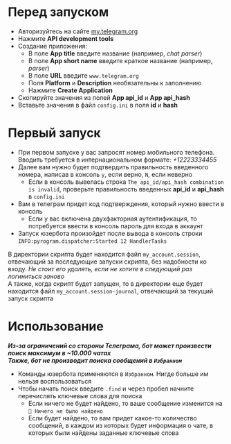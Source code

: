 # Перед запуском

- Авторизуйтесь на сайте [my.telegram.org](https://my.telegram.org)
- Нажмите **API development tools**
- Создание приложения:
    - В поле **App title** введите название (например, _chat parser_)
    - В поле **App short name** введите краткое название (например, _parser_)
    - В поле **URL** введите `www.telegram.org`
    - Поля **Platform** и **Description** необязательны к заполнению
    - Нажмите **Create Application**
- Скопируйте значения из полей **App api_id** и **App api_hash**
- Вставьте значения в файл `config.ini` в поля **id** и **hash**


# Первый запуск

- При первом запуске у вас запросят номер мобильного телефона. Вводить требуется в интернациональном формате: _+12223334455_
- Далее вам нужно будет подтвердить правильность введенного номера, написав в консоль `y`, если верно, `N`, если неверно
    - Если в консоль вывелась строка `The api_id/api_hash combination is invalid`, проверьте правильность введенных **api_id** и **api_hash** в `config.ini`
- Вам в телеграм придет код подтверждения, который нужно ввести в консоль
    - Если у вас включена двухфакторная аутентификация, то потребуется ввести в консоль пароль для входа в аккаунт
- Запуск юзербота произойдет после вывода в консоль строки `INFO:pyrogram.dispatcher:Started 12 HandlerTasks`

В директории скрипта будет находится файл `my_account.session`, отвечающий за последующие запуски скрипта, без надобности ко входу. *Не стоит его удалять, если не хотите в следующий раз логиниться заново*\
А также, когда скрипт будет запущен, то в директории еще будет находится файл `my_account.session-journal`, отвечающий за текущий запуск скрипта


# Использование

***Из-за ограничений со стороны Телеграма, бот может произвести поиск максимум в ~10.000 чатах\
Также, бот не производит поиска сообщений в `Избранном`***
    
- Команды юзербота применяются в `Избранном`. Нигде больше им нельзя воспользоваться
- Чтобы начать поиск введите `.find` и через пробел начните перечислять ключевые слова для поиска
    - Если ничего не будет найдено, то ваше сообщение изменится на `🤖 Ничего не было найдено`
    - Если будет найдено, то вам придет какое-то количество сообщений, в каждом из которых будет информация о чате, в которых были найдены заданные ключевые слова

